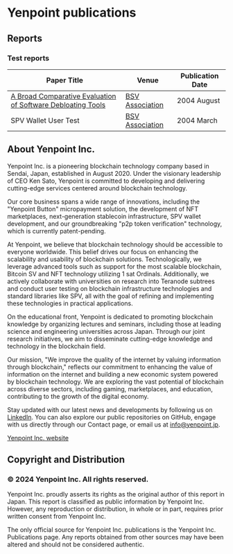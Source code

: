 # Yenpoint publications

## Reports

### Test reports

| Paper Title                                                                                                                                                                                | Venue                                                     | Publication Date |
| ------------------------------------------------------------------------------------------------------------------------------------------------------------------------------------------ | --------------------------------------------------------- | ---------------- |
| [A Broad Comparative Evaluation of Software Debloating Tools](<https://github.com/Yenpoint/publications/blob/main/reports/20240820Py-SDK%20User%20Test%20Report%20(Summary%20Report).pdf>) | [BSV Association](https://association.bsvblockchain.org/) | 2004 August      |
| SPV Wallet User Test                                                                                                                                                                       | [BSV Association](https://association.bsvblockchain.org/) | 2004 March       |

## About Yenpoint Inc.

Yenpoint Inc. is a pioneering blockchain technology company based in Sendai, Japan, established in August 2020. Under the visionary leadership of CEO Ken Sato, Yenpoint is committed to developing and delivering cutting-edge services centered around blockchain technology.

Our core business spans a wide range of innovations, including the "Yenpoint Button" micropayment solution, the development of NFT marketplaces, next-generation stablecoin infrastructure, SPV wallet development, and our groundbreaking "p2p token verification" technology, which is currently patent-pending.

At Yenpoint, we believe that blockchain technology should be accessible to everyone worldwide. This belief drives our focus on enhancing the scalability and usability of blockchain solutions. Technologically, we leverage advanced tools such as support for the most scalable blockchain, Bitcoin SV and NFT technology utilizing 1 sat Ordinals. Additionally, we actively collaborate with universities on research into Teranode subtrees and conduct user testing on blockchain infrastructure technologies and standard libraries like SPV, all with the goal of refining and implementing these technologies in practical applications.

On the educational front, Yenpoint is dedicated to promoting blockchain knowledge by organizing lectures and seminars, including those at leading science and engineering universities across Japan. Through our joint research initiatives, we aim to disseminate cutting-edge knowledge and technology in the blockchain field.

Our mission, "We improve the quality of the internet by valuing information through blockchain," reflects our commitment to enhancing the value of information on the internet and building a new economic system powered by blockchain technology. We are exploring the vast potential of blockchain across diverse sectors, including gaming, marketplaces, and education, contributing to the growth of the digital economy.

Stay updated with our latest news and developments by following us on [LinkedIn](https://www.linkedin.com/company/79081748/). You can also explore our public repositories on GitHub, engage with us directly through our Contact page, or email us at info@yenpoint.jp.

[Yenpoint Inc. website](https://yenpoint.jp/)

## Copyright and Distribution

### © 2024 Yenpoint Inc. All rights reserved.

Yenpoint Inc. proudly asserts its rights as the original author of this report in Japan. This report is classified as public information by Yenpoint Inc. However, any reproduction or distribution, in whole or in part, requires prior written consent from Yenpoint Inc.

The only official source for Yenpoint Inc. publications is the Yenpoint Inc. Publications page. Any reports obtained from other sources may have been altered and should not be considered authentic.
